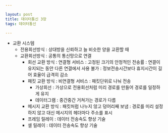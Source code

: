 ```yaml
---

layout: post
title: 데이터통신 3장
tags: 데이터통신

---
```


* 교환 시스템
	* 전용회선방식
		: 상대방을 신뢰하고 늘 비슷한 양을 교환할 때
	* 교환회선방식
		: 공통의 통신망으로 연결
		* 회선 교환 방식
			: 연결형 서비스
            : 고정된 크기의 안정적인 전송률
            : 연결이 유지되는 동안 다른 연결에서 사용 불가
            : 정보전송시간보다 휴지시간이 길어 효율이 급격히 감소
		* 패킷 교환 방식
			: 비연결형 서비스
            : 패킷단위로 나눠 전송
			* 가상회선
				: 가상으로 전용회선처럼 미리 경로를 만들어 경로를 일정하게 유지
			* 데이터그램
				: 중간중간 거쳐가는 경로가 다름
		* 메시지 교환 방식
			: 패킷처럼 나누지 않고 덩어리째 보냄
			: 경로를 미리 설정하지 않고 대신 메시지의 헤더마다 주소를 표시
		* 프레임 릴레이
			: 데이터 전송속도 향상 기술
		* 셀 릴레이
			: 데이터 전송속도 향상 기술
